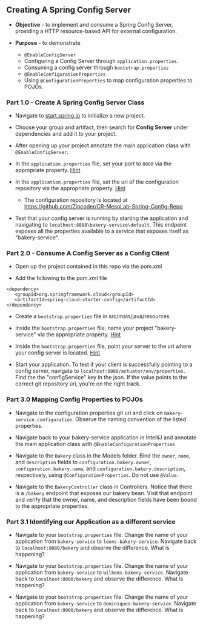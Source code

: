 ## Creating A Spring Config Server

* **Objective** - to implement and consume a Spring Config Server, providing a HTTP resource-based API for external configuration. 

* **Purpose** - to demonstrate
    * ``@EnableConfigServer``
    * Configuring a Config Server through ``application.properties``.
    * Consuming a config server through ``bootstrap.properties``
    * ``@EnableConfigurationProperties``
    * Using ``@ConfigurationProperties`` to map configuration properties to POJOs.
	
### Part 1.0 - Create A Spring Config Server Class
	
* Navigate to <a href="start.spring.io">start.spring.io</a> to initialize a new project.

* Choose your group and artifact, then search for **Config Server** under dependencies and add it to your project.

* After opening up your project annotate the main application class with ``@EnableConfigServer``.

* In the ``application.properties`` file, set your port to ``8888`` via the appropriate property. <a href="https://cloud.spring.io/spring-cloud-config/single/spring-cloud-config.html#_spring_cloud_config_server">Hint</a>

* In the ``application.properties`` file, set the uri of the configuration repository via the appropriate property. <a href="https://cloud.spring.io/spring-cloud-config/single/spring-cloud-config.html#_spring_cloud_config_server">Hint</a>
    * The configuration repository is located at https://github.com/Zipcoder/CR-MesoLab-Spring-Config-Repo
    
* Test that your config server is running by starting the application and navigating to ``localhost:8888\bakery-service\default``. This endpoint exposes all the properties available to a service that exposes itself as "bakery-service". 

### Part 2.0 - Consume A Config Server as a Config Client

* Open up the project contained in this repo via the pom.xml

* Add the following to the pom.xml file

```
<dependency>
   <groupId>org.springframework.cloud</groupId>
   <artifactId>spring-cloud-starter-config</artifactId>
</dependency>
```
* Create a ``bootstrap.properties`` file in src/main/java/resources.

* Inside the ``bootstrap.properties`` file, name your project "bakery-service" via the appropriate property. <a href="https://spring.io/guides/gs/centralized-configuration/#_reading_configuration_from_the_config_server_using_the_config_client">Hint</a>

* Inside the ``bootstrap.properties`` file, point your server to the uri where your config server is located. <a href="https://spring.io/guides/gs/centralized-configuration/#_reading_configuration_from_the_config_server_using_the_config_client">Hint</a>

* Start your application. To test if your client is successfully pointing to a config server, navigate to ``localhost:8080/actuator/env/properties``. Find the the "configService" key in the json. If the value points to the correct git repository uri, you're on the right track.

### Part 3.0 Mapping Config Properties to POJOs

* Navigate to the configuration properties git uri and click on ``bakery-service.configuration``. Observe the naming convention of the listed properties. 

* Navigate back to your bakery-service application in IntelliJ and annotate the main application class with ``@EnableConfigurationProperties``

* Navigate to the ``Bakery`` class in the Models folder. Bind the ``owner``, ``name``, and ``description`` fields to ``configuration.bakery.owner``, ``configuration.bakery.name``, and ``configuration.bakery.description``, respectively, using ``@ConfigurationProperties``. Do not use ``@Value``.

* Navigate to the ``BakeryController`` class in Controllers. Notice that there is a ``/bakery`` endpoint that exposes our bakery bean. Visit that endpoint and verify that the owner, name, and description fields have been bound to the appropriate properties.

### Part 3.1 Identifying our Application as a different service

* Navigate to your ``bootstrap.properties`` file. Change the name of your application from ``bakery-service`` to ``leons-bakery-service``. Navigate back to ``localhost:8080/bakery`` and observe the difference. What is happening?

* Navigate to your ``bootstrap.properties`` file. Change the name of your application from ``bakery-service`` to ``wilhems-bakery-service``. Navigate back to ``localhost:8080/bakery`` and observe the difference. What is happening?

* Navigate to your ``bootstrap.properties`` file. Change the name of your application from ``bakery-service`` to ``dominiques-bakery-service``. Navigate back to ``localhost:8080/bakery`` and observe the difference. What is happening?
